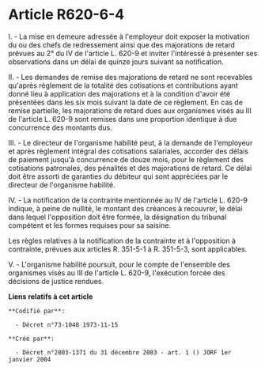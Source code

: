 # Article R620-6-4

I. - La mise en demeure adressée à l'employeur doit exposer la motivation du ou des chefs de redressement ainsi que des
majorations de retard prévues au 2° du IV de l'article L. 620-9 et inviter l'intéressé à présenter ses observations dans un
délai de quinze jours suivant sa notification.

II. - Les demandes de remise des majorations de retard ne sont recevables qu'après règlement de la totalité des cotisations
et contributions ayant donné lieu à application des majorations et à la condition d'avoir été présentées dans les six mois
suivant la date de ce règlement. En cas de remise partielle, les majorations de retard dues aux organismes visés au III de
l'article L. 620-9 sont remises dans une proportion identique à due concurrence des montants dus.

III. - Le directeur de l'organisme habilité peut, à la demande de l'employeur et après règlement intégral des cotisations
salariales, accorder des délais de paiement jusqu'à concurrence de douze mois, pour le règlement des cotisations patronales,
des pénalités et des majorations de retard. Ce délai doit être assorti de garanties du débiteur qui sont appréciées par le
directeur de l'organisme habilité.

IV. - La notification de la contrainte mentionnée au IV de l'article L. 620-9 indique, à peine de nullité, le montant des
créances à recouvrer, le délai dans lequel l'opposition doit être formée, la désignation du tribunal compétent et les formes
requises pour sa saisine.

Les règles relatives à la notification de la contrainte et à l'opposition à contrainte, prévues aux articles R. 351-5-1 à R.
351-5-3, sont applicables.

V. - L'organisme habilité poursuit, pour le compte de l'ensemble des organismes visés au III de l'article L. 620-9,
l'exécution forcée des décisions de justice rendues.

**Liens relatifs à cet article**

	**Codifié par**:

	  - Décret n°73-1048 1973-11-15

	**Créé par**:

	  - Décret n°2003-1371 du 31 décembre 2003 - art. 1 () JORF 1er janvier 2004
